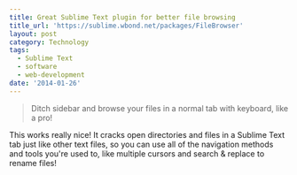 ```yaml
---
title: Great Sublime Text plugin for better file browsing
title_url: 'https://sublime.wbond.net/packages/FileBrowser'
layout: post
category: Technology
tags:
  - Sublime Text
  - software
  - web-development
date: '2014-01-26'
---
```

> Ditch sidebar and browse your files in a normal tab with keyboard, like a pro!

This works really nice! It cracks open directories and files in a Sublime Text tab just like other text files, so you can use all of the navigation methods and tools you're used to, like multiple cursors and search & replace to rename files!
